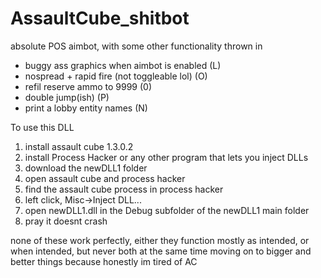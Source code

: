 # AssaultCube_shitbot
absolute POS aimbot, with some other functionality thrown in
- buggy ass graphics when aimbot is enabled (L)
- nospread + rapid fire (not toggleable lol) (O)
- refil reserve ammo to 9999 (0)
- double jump(ish) (P)
- print a lobby entity names (N)

To use this DLL
1. install assault cube 1.3.0.2
2. install Process Hacker or any other program that lets you inject DLLs
3. download the newDLL1 folder
4. open assault cube and process hacker
5. find the assault cube process in process hacker
6. left click, Misc->Inject DLL...
7. open newDLL1.dll in the Debug subfolder of the newDLL1 main folder
8. pray it doesnt crash

none of these work perfectly, either they function mostly as intended, or when intended, but never both at the same time
moving on to bigger and better things because honestly im tired of AC
